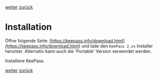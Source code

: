 <a class="nav-button pull-right" href="../KeePass_2_de">weiter</a>
<a class="nav-button pull-left" href="../KeePass_1_de">zurück</a>
<br>

# Installation

Öffne folgende Seite: [https://keepass.info/download.html](https://keepass.info/download.html) und lade den `KeePass 2.xx` Installer herunter. Alternativ kann auch die 'Portable' Version verwendet werden.

Installiere KeePass.

<a class="nav-button pull-right" href="../KeePass_2_de">weiter</a>
<a class="nav-button pull-left" href="../KeePass_1_de">zurück</a>
<br>
